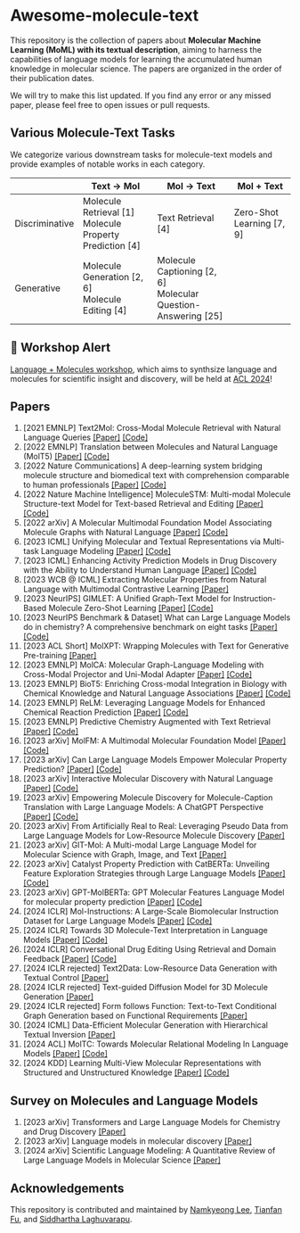 # Awesome-molecule-text
This repository is the collection of papers about **Molecular Machine Learning (MoML) with its textual description**,
aiming to harness the capabilities of language models for learning the accumulated human knowledge in molecular science.
The papers are organized in the order of their publication dates.

We will try to make this list updated. If you find any error or any missed paper, please feel free to open issues or pull requests.


## Various Molecule-Text Tasks

We categorize various downstream tasks for molecule-text models and provide examples of notable works in each category.

|                | Text &rarr; Mol | Mol &rarr; Text | Mol + Text |
|----------------|---------------------|---------------------|--------------------| 
| Discriminative | Molecule Retrieval [1] <br/> Molecule Property Prediction [4] | Text Retrieval [4] | Zero-Shot Learning [7, 9] | 
| Generative     | Molecule Generation [2, 6] <br/> Molecule Editing [4] | Molecule Captioning [2, 6] <br/> Molecular Question-Answering [25] | 

## :rotating_light: Workshop Alert
[Language + Molecules workshop](https://language-plus-molecules.github.io/), which aims to synthsize language and molecules for scientific insight and discovery, will be held at [ACL 2024](https://2024.aclweb.org/)!

## Papers
1. [2021 EMNLP] Text2Mol: Cross-Modal Molecule Retrieval with Natural Language Queries [[Paper]](https://aclanthology.org/2021.emnlp-main.47/) [[Code]](https://github.com/cnedwards/text2mol)
2. [2022 EMNLP] Translation between Molecules and Natural Language (MolT5) [[Paper]](https://aclanthology.org/2022.emnlp-main.26/) [[Code]](https://github.com/blender-nlp/MolT5)
3. [2022 Nature Communications] A deep-learning system bridging molecule structure and biomedical text with comprehension comparable to human professionals [[Paper]](https://www.nature.com/articles/s41467-022-28494-3) [[Code]](https://github.com/thunlp/KV-PLM)
4. [2022 Nature Machine Intelligence] MoleculeSTM: Multi-modal Molecule Structure-text Model for Text-based Retrieval and Editing [[Paper]](https://arxiv.org/abs/2212.10789) [[Code]](https://github.com/chao1224/MoleculeSTM)
5. [2022 arXiv] A Molecular Multimodal Foundation Model Associating Molecule Graphs with Natural Language [[Paper]](https://arxiv.org/abs/2209.05481) [[Code]](https://github.com/BingSu12/MoMu)
6. [2023 ICML] Unifying Molecular and Textual Representations via Multi-task Language Modeling [[Paper]](https://arxiv.org/abs/2301.12586) [[Code]](https://github.com/GT4SD/multitask_text_and_chemistry_t5) 
7. [2023 ICML] Enhancing Activity Prediction Models in Drug Discovery with the Ability to Understand Human Language [[Paper]](https://proceedings.mlr.press/v202/seidl23a/seidl23a.pdf) [[Code]](https://github.com/ml-jku/clamp)
8. [2023 WCB @ ICML] Extracting Molecular Properties from Natural Language with Multimodal Contrastive Learning [[Paper]](https://arxiv.org/abs/2307.12996)
9. [2023 NeurIPS] GIMLET: A Unified Graph-Text Model for Instruction-Based Molecule Zero-Shot Learning [[Paper]](https://arxiv.org/abs/2306.13089) [[Code]](https://github.com/zhao-ht/GIMLET)
10. [2023 NeurIPS Benchmark & Dataset] What can Large Language Models do in chemistry? A comprehensive benchmark on eight tasks [[Paper]](https://arxiv.org/abs/2305.18365) [[Code]](https://github.com/ChemFoundationModels/ChemLLMBench)
11. [2023 ACL Short] MolXPT: Wrapping Molecules with Text for Generative Pre-training [[Paper]](https://aclanthology.org/2023.acl-short.138/)
12. [2023 EMNLP] MolCA: Molecular Graph-Language Modeling with Cross-Modal Projector and Uni-Modal Adapter [[Paper]](https://arxiv.org/abs/2310.12798) [[Code]](https://github.com/acharkq/MolCA)
13. [2023 EMNLP] BioT5: Enriching Cross-modal Integration in Biology with Chemical Knowledge and Natural Language Associations [[Paper]](https://arxiv.org/abs/2310.07276) [[Code]](https://github.com/QizhiPei/BioT5)
14. [2023 EMNLP] ReLM: Leveraging Language Models for Enhanced Chemical Reaction Prediction [[Paper]](https://arxiv.org/pdf/2310.13590.pdf) [[Code]](https://github.com/syr-cn/relm)
15. [2023 EMNLP] Predictive Chemistry Augmented with Text Retrieval [[Paper]](https://arxiv.org/abs/2312.04881) [[Code]](https://github.com/thomas0809/textreact)
16. [2023 arXiv] MolFM: A Multimodal Molecular Foundation Model [[Paper]](https://arxiv.org/abs/2307.09484) [[Code]](https://github.com/PharMolix/OpenBioMed)
17. [2023 arXiv] Can Large Language Models Empower Molecular Property Prediction? [[Paper]](https://arxiv.org/abs/2307.07443) [[Code]](https://github.com/chnq/llm4mol)
18. [2023 arXiv] Interactive Molecular Discovery with Natural Language [[Paper]](https://arxiv.org/abs/2306.11976) [[Code]](https://github.com/Ellenzzn/ChatMol/tree/main)
19. [2023 arXiv] Empowering Molecule Discovery for Molecule-Caption Translation with Large Language Models: A ChatGPT Perspective [[Paper]](https://arxiv.org/abs/2306.06615) [[Code]](https://github.com/phenixace/MolReGPT)
20. [2023 arXiv] From Artificially Real to Real: Leveraging Pseudo Data from Large Language Models for Low-Resource Molecule Discovery [[Paper]](https://arxiv.org/abs/2309.05203)
20. [2023 arXiv] GIT-Mol: A Multi-modal Large Language Model for Molecular Science with Graph, Image, and Text [[Paper]](https://arxiv.org/abs/2308.06911)
21. [2023 arXiv] Catalyst Property Prediction with CatBERTa: Unveiling Feature Exploration Strategies through Large Language Models [[Paper]](https://arxiv.org/abs/2309.00563) [[Code]](https://github.com/hoon-ock/CatBERTa)
22. [2023 arXiv] GPT-MolBERTa: GPT Molecular Features Language Model for molecular property prediction [[Paper]](https://arxiv.org/abs/2310.03030) [[Code]](https://github.com/Suryanarayanan-Balaji/GPT-MolBERTa)
23. [2024 ICLR] Mol-Instructions: A Large-Scale Biomolecular Instruction Dataset for Large Language Models [[Paper]](https://arxiv.org/abs/2306.08018) [[Code]](https://github.com/zjunlp/Mol-Instructions)
24. [2024 ICLR] Towards 3D Molecule-Text Interpretation in Language Models [[Paper]](https://openreview.net/forum?id=xI4yNlkaqh) [[Code]](https://github.com/lsh0520/3D-MoLM)
25. [2024 ICLR] Conversational Drug Editing Using Retrieval and Domain Feedback [[Paper]](https://openreview.net/forum?id=yRrPfKyJQ2) [[Code]](https://github.com/chao1224/ChatDrug)
26. [2024 ICLR rejected] Text2Data: Low-Resource Data Generation with Textual Control [[Paper]](https://openreview.net/forum?id=Y2Txh5uGRe)
27. [2024 ICLR rejected] Text-guided Diffusion Model for 3D Molecule Generation [[Paper]](https://openreview.net/forum?id=FdUloEgBSE)
28. [2024 ICLR rejected] Form follows Function: Text-to-Text Conditional Graph Generation based on Functional Requirements [[Paper]](https://openreview.net/forum?id=Pu3qMB9aKD)
29. [2024 ICML] Data-Efficient Molecular Generation with Hierarchical Textual Inversion [[Paper]](https://openreview.net/forum?id=wwotGBxtC3)
30. [2024 ACL] MolTC: Towards Molecular Relational Modeling In Language Models [[Paper]](https://arxiv.org/abs/2402.03781) [[Code]](https://github.com/MangoKiller/MolTC)
31. [2024 KDD] Learning Multi-View Molecular Representations with Structured and Unstructured Knowledge [[Paper]](https://arxiv.org/abs/2406.09841) [[Code]](https://github.com/PharMolix/OpenBioMed)


## Survey on Molecules and Language Models
1. [2023 arXiv] Transformers and Large Language Models for Chemistry and Drug Discovery [[Paper]](https://arxiv.org/abs/2310.06083)
2. [2023 arXiv] Language models in molecular discovery [[Paper]](https://arxiv.org/abs/2309.16235)
3. [2024 arXiv] Scientific Language Modeling: A Quantitative Review of Large Language Models in Molecular Science [[Paper]](https://arxiv.org/abs/2402.04119)


## Acknowledgements
This repository is contributed and maintained by [Namkyeong Lee](https://namkyeong.github.io/), [Tianfan Fu](https://futianfan.github.io/), and [Siddhartha Laghuvarapu](https://siddharthal.github.io/).




